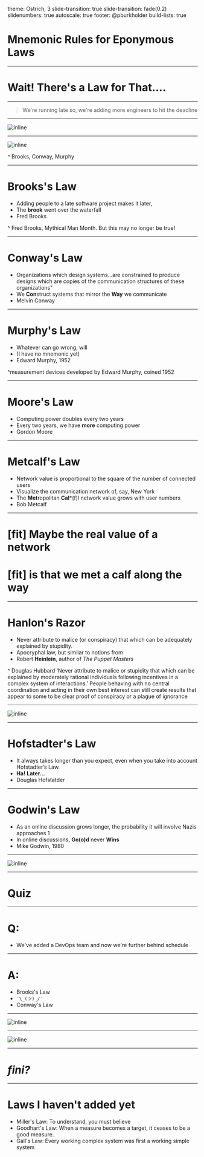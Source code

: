 theme: Ostrich, 3
slide-transition: true
slide-transition: fade(0.2)
slidenumbers: true
autoscale: true
footer: @pburkholder
build-lists: true

# Mnemonic Rules for Eponymous Laws

---

# Wait! There's a Law for That....

---

> We're running late so, we're adding more engineers to hit the deadline

---

![inline](jschauma.png)

---

![inline](100myths.png)

^ Brooks, Conway, Murphy

---

# Brooks's Law

* Adding people to a late software project makes it later,
* The **brook** went over the waterfall
* Fred Brooks

^ Fred Brooks, Mythical Man Month. But this may no longer be true!

---

# Conway's Law

* Organizations which design systems…are constrained to produce designs which are copies of the communication structures of these organizations"
* We **Con**struct systems that mirror the **Way** we communicate
* Melvin Conway

---

# Murphy's Law

* Whatever can go wrong, will
* (I have no mnemonic yet)
* Edward Murphy, 1952

^measurement devices developed by Edward Murphy, coined 1952

---

# Moore's Law

* Computing power doubles every two years
* Every two years, we have **more** computing power
* Gordon Moore

---

# Metcalf's Law

* Network value is proportional to the square of the number of connected users
* Visualize the communication network of, say, New York
* The **Met**ropolitan **Cal***(f)l network value grows with user numbers
* Bob Metcalf

---

# [fit] Maybe the real value of a network
# [fit] is that we **met** a **calf** along the way

---

# Hanlon's Razor

* Never attribute to malice (or conspiracy) that which can be adequately explained by stupidity.
* Apocryphal law, but similar to notions from
* Robert **Heinlein**, author of _The Puppet Masters_

^ Douglas Hubbard ‘Never attribute to malice or stupidity that which can be explained by moderately rational individuals following incentives in a complex system of interactions.’ People behaving with no central coordination and acting in their own best interest can still create results that appear to some to be clear proof of conspiracy or a plague of ignorance

---

![inline](puppetmasters.jpg)

---

# Hofstadter's Law

* It always takes longer than you expect, even when you take into account Hofstadter’s Law.
* **Ha!** **Later...**
* Douglas Hofstatder

---

# Godwin's Law

* As an online discussion grows longer, the probability it will involve Nazis approaches 1
* In online discussions, **Go(o)d** never **Wins**
* Mike Godwin, 1980

---

![inline](godwin.png)

---

# Quiz

---

# Q:

* We've added a DevOps team and now we're further behind schedule

---

# A:

* Brooks's Law 
* `¯\_(ツ)_/¯ `
* Conway's Law

---

![inline](hofstadters_law_q.png)

---

![inline](hofstadters_law_a.png)

---

# _fini?_

---

# Laws I haven't added yet

* Miller's Law: To understand, you must believe
* Goodhart's Law: When a measure becomes a target, it ceases to be a good measure.
* Gall's Law: Every working complex system was first a working simple system
